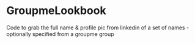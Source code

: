 # GroupmeLookbook
Code to grab the full name &amp; profile pic from linkedin of a set of names - optionally specified from a groupme group
